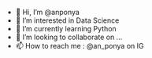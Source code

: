 - 👋 Hi, I’m @anponya
- 👀 I’m interested in Data Science
- 🌱 I’m currently learning Python
- 💞️ I’m looking to collaborate on ...
- 📫 How to reach me : @an_ponya on IG

<!---
anponya/anponya is a ✨ special ✨ repository because its `README.md` (this file) appears on your GitHub profile.
You can click the Preview link to take a look at your changes.
--->
